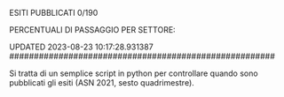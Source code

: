 ESITI PUBBLICATI 0/190 

PERCENTUALI DI PASSAGGIO PER SETTORE:

UPDATED 2023-08-23 10:17:28.931387
###################################################### 

Si tratta di un semplice script in python per controllare quando sono pubblicati gli esiti (ASN 2021, sesto quadrimestre).

